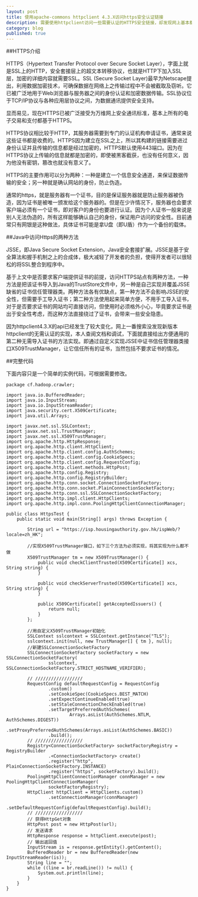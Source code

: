 ```yaml
---
layout: post
title: 使用apache-commons httpclient 4.3.X访问https安全认证链接
description: 需要使用httpclient访问一些需要认证的HTTPS安全链接，却发现网上基本都是在者需要手工安装证书的实现或者是基于Httpclient 3.X老版本的无需认证实现。本文将对https连接进行介绍，并给出使用httpclient 4.3.X的通用无需证书代码实现。
category: blog
published: true
---
```


##HTTPS介绍

HTTPS（Hypertext Transfer Protocol over Secure Socket Layer），字面上就是SSL上的HTTP，安全套接层上的超文本转移协议，也就是HTTP下加入SSL层，加密的详细内容就需要SSL。SSL (Secure Socket Layer)最早为Netscape提出，利用数据加密技术，可确保数据在网络上之传输过程中不会被截取及窃听。它已被广泛地用于Web浏览器与服务器之间的身份认证和加密数据传输。SSL协议位于TCP/IP协议与各种应用层协议之间，为数据通讯提供安全支持。

显而易见，现在HTTPS已被广泛接受为万维网上安全通讯标准，基本上所有的电子交易和支付都基于HTTPS。

HTTPS协议相比较于HTTP，其服务器需要到专门的认证机构申请证书，通常来说这些证书都是收费的。HTTPS因为建立在SSL之上，所以其构建的链接需要进过身份认证并且传输的信息都是经过加密的，HTTPS默认使用443端口。因为在HTTPS协议上传输的信息就都是加密的，即使被黑客截获，也没有任何意义，因为他没有密钥，篡改也就没有意义了。

HTTPS的主要作用可以分为两种：一种是建立一个信息安全通道，来保证数据传输的安全；另一种就是确认网站的身份，防止伪造。

通常的https，就是服务器有一个证书，目的是保证服务器就是防止服务器被伪造，因为证书是被唯一颁发给这个服务器的。但是在少许情况下，服务器也会要求客户端必须有一个证书，即对客户的身份也要进行认证。因为个人证书一般来说是别人无法伪造的，所有这样能够确认自己的身份，保证用户访问的安全性。目前通常只有网银是这种做法，具体证书可能是拿U盘（即U盾）作为一个备份的载体。

##Java中访问Https的两种方法

JSSE，即Java Secure Socket Extension，Java安全套接扩展。JSSE是基于安全算法和握手机制之上的合成体，极大减轻了开发者的负担，使得开发者可以很轻松的将SSL整合到程序中。

基于上文中是否要求客户端提供证书的前提，访问HTTPS站点有两种方法，一种方法是把该证书导入到Java的TrustStore文件中，另一种是自己实现并覆盖JSSE缺省的证书信任管理器类。两种方法各有优缺点，第一种方法不会影响JSSE的安全性，但需要手工导入证书；第二种方法使用起来简单方便，不用手工导入证书，对于是否要求证书的网站均可直接访问，但使用时必须格外小心，毕竟要求证书是出于安全性考虑，而这种方法直接绕过了证书，会带来一些安全隐患。

因为httpclient4.3.X的api已经发生了较大变化，网上一番搜索没发现新版本httpclient的无需认证的实现，本人查阅文档和调试，下面就直接给出方便通用的第二种无需导入证书的方法实现。即通过自定义实现JSSE中证书信任管理器类接口X509TrustManager，让它信任所有的证书，当然包括不要求证书的情况。
       
##完整代码

下面内容只是一个简单的实例代码，可根据需要修改。
	
	package cf.hadoop.crawler;

	import java.io.BufferedReader;
	import java.io.InputStream;
	import java.io.InputStreamReader;
	import java.security.cert.X509Certificate;
	import java.util.Arrays;

	import javax.net.ssl.SSLContext;
	import javax.net.ssl.TrustManager;
	import javax.net.ssl.X509TrustManager;
	import org.apache.http.HttpResponse;
	import org.apache.http.client.HttpClient;
	import org.apache.http.client.config.AuthSchemes;
	import org.apache.http.client.config.CookieSpecs;
	import org.apache.http.client.config.RequestConfig;
	import org.apache.http.client.methods.HttpPost;
	import org.apache.http.config.Registry;
	import org.apache.http.config.RegistryBuilder;
	import org.apache.http.conn.socket.ConnectionSocketFactory;
	import org.apache.http.conn.socket.PlainConnectionSocketFactory;
	import org.apache.http.conn.ssl.SSLConnectionSocketFactory;
	import org.apache.http.impl.client.HttpClients;
	import org.apache.http.impl.conn.PoolingHttpClientConnectionManager;

	public class HttpsTest {
		public static void main(String[] args) throws Exception {
		
			String url = "https://isp.housingauthority.gov.hk/ispWeb/?locale=zh_HK";
			
            //实现X509TrustManager接口，如下三个方法为必须实现，将其实现为什么都不做
			X509TrustManager tm = new X509TrustManager() {
				public void checkClientTrusted(X509Certificate[] xcs, String string) {
				}

				public void checkServerTrusted(X509Certificate[] xcs, String string) {
				}

				public X509Certificate[] getAcceptedIssuers() {
					return null;
				}
			};
			
            //用自定义X509TrustManager初始化
			SSLContext sslcontext = SSLContext.getInstance("TLS");
			sslcontext.init(null, new TrustManager[] { tm }, null);
			//新建SSLConnectionSocketFactory
			SSLConnectionSocketFactory socketFactory = new SSLConnectionSocketFactory(
					sslcontext, SSLConnectionSocketFactory.STRICT_HOSTNAME_VERIFIER);

			// //////////////////
			RequestConfig defaultRequestConfig = RequestConfig
					.custom()
					.setCookieSpec(CookieSpecs.BEST_MATCH)
					.setExpectContinueEnabled(true)
					.setStaleConnectionCheckEnabled(true)
					.setTargetPreferredAuthSchemes(
							Arrays.asList(AuthSchemes.NTLM, AuthSchemes.DIGEST))
					.setProxyPreferredAuthSchemes(Arrays.asList(AuthSchemes.BASIC))
					.build();
			// //////////////////
			Registry<ConnectionSocketFactory> socketFactoryRegistry = RegistryBuilder
					.<ConnectionSocketFactory> create()
					.register("http", PlainConnectionSocketFactory.INSTANCE)
					.register("https", socketFactory).build();
			PoolingHttpClientConnectionManager connManager = new PoolingHttpClientConnectionManager(
					socketFactoryRegistry);
			HttpClient httpClient = HttpClients.custom()
					.setConnectionManager(connManager)
					.setDefaultRequestConfig(defaultRequestConfig).build();
			// //////////////////
			// 获得HttpGet对象
			HttpPost post = new HttpPost(url);
			// 发送请求
			HttpResponse response = httpClient.execute(post);
			// 输出返回值
			InputStream is = response.getEntity().getContent();
			BufferedReader br = new BufferedReader(new InputStreamReader(is));
			String line = "";
			while ((line = br.readLine()) != null) {
				System.out.println(line);
			}
		}
	}
